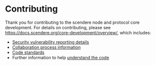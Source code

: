 # Contributing

Thank you for contributing to the scendere node and protocol core development. For details on contributing, please see https://docs.scendere.org/core-development/overview/, which includes:

- [Security vulnerability reporting details](https://docs.scendere.org/core-development/overview/#security-vulnerability-reporting)
- [Collaboration process information](https://docs.scendere.org/core-development/collaboration-process/)
- [Code standards](https://docs.scendere.org/core-development/code-standards/)
- Further information to help [understand the code](https://docs.scendere.org/core-development/understanding-the-code/)
